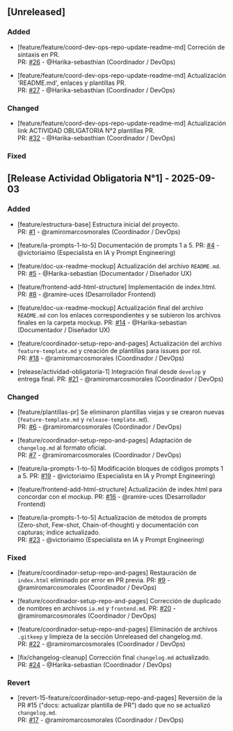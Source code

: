 ## [Unreleased]

### Added

- [feature/feature/coord-dev-ops-repo-update-readme-md] Correción de sintaxis en PR.  
  PR: [#26](https://github.com/ramiromarcosmorales/emiti-web/pull/26) - @Harika-sebasthian (Coordinador / DevOps)

- [feature/feature/coord-dev-ops-repo-update-readme-md] Actualización 'README.md', enlaces y plantillas PR.  
  PR: [#27](https://github.com/ramiromarcosmorales/emiti-web/pull/27) - @Harika-sebasthian (Coordinador / DevOps)
  


### Changed

- [feature/feature/coord-dev-ops-repo-update-readme-md] Actualización link ACTIVIDAD OBLIGATORIA N°2 plantillas PR.  
  PR: [#32](https://github.com/ramiromarcosmorales/emiti-web/pull/32) - @Harika-sebasthian (Coordinador / DevOps)
### Fixed


## [Release Actividad Obligatoria N°1] - 2025-09-03

### Added

- [feature/estructura-base] Estructura inicial del proyecto.  
  PR: [#1](https://github.com/ramiromarcosmorales/emiti-web/pull/1) - @ramiromarcosmorales (Coordinador / DevOps)

- [feature/ia-prompts-1-to-5] Documentación de prompts 1 a 5. 
  PR: [#4](https://github.com/ramiromarcosmorales/emiti-web/pull/4) - @victoriaimo (Especialista en IA y Prompt Engineering)
  
- [feature/doc-ux-readme-mockup] Actualización del archivo `README.md`.
  PR: [#5](https://github.com/ramiromarcosmorales/emiti-web/pull/5) - @Harika-sebastian (Documentador / Diseñador UX)

- [feature/frontend-add-html-structure] Implementación de index.html.  
  PR: [#8](https://github.com/ramiromarcosmorales/emiti-web/pull/8) - @ramire-uces (Desarrollador Frontend)

- [feature/doc-ux-readme-mockup] Actualización final del archivo `README.md` con los enlaces correspondientes y se subieron los archivos finales en la carpeta mockup.
  PR: [#14](https://github.com/ramiromarcosmorales/emiti-web/pull/14) - @Harika-sebastian (Documentador / Diseñador UX)

- [feature/coordinador-setup-repo-and-pages] Actualización del archivo `feature-template.md` y creación de plantillas para issues por rol.  
  PR: [#18](https://github.com/ramiromarcosmorales/emiti-web/pull/18) - @ramiromarcosmorales (Coordinador / DevOps)

- [release/actividad-obligatoria-1] Integración final desde `develop` y entrega final.
  PR: [#21](https://github.com/ramiromarcosmorales/emiti-web/pull/21) - @ramiromarcosmorales (Coordinador / DevOps)

### Changed

- [feature/plantillas-pr] Se eliminaron plantillas viejas y se crearon nuevas (`feature-template.md` y `release-template.md`).  
  PR: [#6](https://github.com/ramiromarcosmorales/emiti-web/pull/6) - @ramiromarcosmorales (Coordinador / DevOps)

- [feature/coordinador-setup-repo-and-pages] Adaptación de `changelog.md` al formato oficial.  
  PR: [#7](https://github.com/ramiromarcosmorales/emiti-web/pull/7) - @ramiromarcosmorales (Coordinador / DevOps)

- [feature/ia-prompts-1-to-5] Modificación bloques de códigos prompts 1 a 5. 
  PR: [#19](https://github.com/ramiromarcosmorales/emiti-web/pull/19) - @victoriaimo (Especialista en IA y Prompt Engineering)
  
- [feature/frontend-add-html-structure] Actualización de index.html para concordar con el mockup.
  PR: [#16](https://github.com/ramiromarcosmorales/emiti-web/pull/16) - @ramire-uces (Desarrollador Frontend)

- [feature/ia-prompts-1-to-5] Actualización de métodos de prompts (Zero-shot, Few-shot, Chain-of-thought) y documentación con capturas; índice actualizado.  
  PR: [#23](https://github.com/ramiromarcosmorales/emiti-web/pull/23) - @victoriaimo (Especialista en IA y Prompt Engineering)

### Fixed

- [feature/coordinador-setup-repo-and-pages] Restauración de `index.html` eliminado por error en PR previa.
  PR: [#9](https://github.com/ramiromarcosmorales/emiti-web/pull/9) - @ramiromarcosmorales (Coordinador / DevOps)

- [feature/coordinador-setup-repo-and-pages] Corrección de duplicado de nombres en archivos `ia.md` y `frontend.md`.
  PR: [#20](https://github.com/ramiromarcosmorales/emiti-web/pull/20) - @ramiromarcosmorales (Coordinador / DevOps)

- [feature/coordinador-setup-repo-and-pages] Eliminación de archivos `.gitkeep` y limpieza de la sección Unreleased del changelog.md.  
  PR: [#22](https://github.com/ramiromarcosmorales/emiti-web/pull/22) - @ramiromarcosmorales (Coordinador / DevOps)

- [fix/changelog-cleanup] Corrección final `changelog.md` actualizado.  
  PR: [#24](https://github.com/ramiromarcosmorales/emiti-web/pull/24) - @Harika-sebastian (Coordinador / DevOps)

### Revert

- [revert-15-feature/coordinador-setup-repo-and-pages] Reversión de la PR #15 
  ("docs: actualizar plantilla de PR") dado que no se actualizó `changelog.md`.  
  PR: [#17](https://github.com/ramiromarcosmorales/emiti-web/pull/17) - @ramiromarcosmorales (Coordinador / DevOps)
